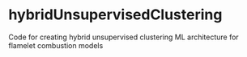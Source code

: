 # hybridUnsupervisedClustering
Code for creating hybrid unsupervised clustering ML architecture for flamelet combustion models
